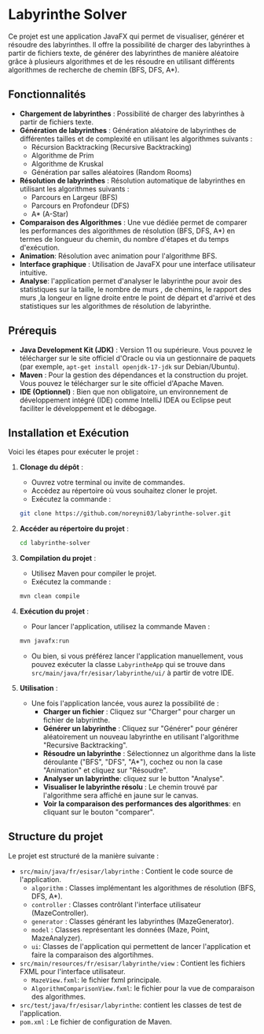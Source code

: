 # Labyrinthe Solver

Ce projet est une application JavaFX qui permet de visualiser, générer et résoudre des labyrinthes. Il offre la possibilité de charger des labyrinthes à partir de fichiers texte, de générer des labyrinthes de manière aléatoire grâce à plusieurs algorithmes et de les résoudre en utilisant différents algorithmes de recherche de chemin (BFS, DFS, A*).

## Fonctionnalités

*   **Chargement de labyrinthes** : Possibilité de charger des labyrinthes à partir de fichiers texte.
*   **Génération de labyrinthes** : Génération aléatoire de labyrinthes de différentes tailles et de complexité en utilisant les algorithmes suivants :
    *   Récursion Backtracking (Recursive Backtracking)
    *   Algorithme de Prim
    *   Algorithme de Kruskal
    *   Génération par salles aléatoires (Random Rooms)
*   **Résolution de labyrinthes** : Résolution automatique de labyrinthes en utilisant les algorithmes suivants :
    *   Parcours en Largeur (BFS)
    *   Parcours en Profondeur (DFS)
    *   A* (A-Star)
*   **Comparaison des Algorithmes** : Une vue dédiée permet de comparer les performances des algorithmes de résolution (BFS, DFS, A*) en termes de longueur du chemin, du nombre d'étapes et du temps d'exécution.
* **Animation**: Résolution avec animation pour l'algorithme BFS.
*   **Interface graphique** : Utilisation de JavaFX pour une interface utilisateur intuitive.
* **Analyse**: l'application permet d'analyser le labyrinthe pour avoir des statistiques sur la taille, le nombre de murs , de chemins, le rapport des murs ,la longeur en ligne droite entre le point de départ et d'arrivé et des statistiques sur les algorithmes de résolution de labyrinthe.

## Prérequis

*   **Java Development Kit (JDK)** : Version 11 ou supérieure. Vous pouvez le télécharger sur le site officiel d'Oracle ou via un gestionnaire de paquets (par exemple, `apt-get install openjdk-17-jdk` sur Debian/Ubuntu).
*   **Maven** : Pour la gestion des dépendances et la construction du projet. Vous pouvez le télécharger sur le site officiel d'Apache Maven.
*   **IDE (Optionnel)** : Bien que non obligatoire, un environnement de développement intégré (IDE) comme IntelliJ IDEA ou Eclipse peut faciliter le développement et le débogage.

## Installation et Exécution

Voici les étapes pour exécuter le projet :

1.  **Clonage du dépôt** :
    *   Ouvrez votre terminal ou invite de commandes.
    *   Accédez au répertoire où vous souhaitez cloner le projet.
    *   Exécutez la commande :

    ```bash
    git clone https://github.com/noreyni03/labyrinthe-solver.git
    ```

2.  **Accéder au répertoire du projet** :

    ```bash
    cd labyrinthe-solver
    ```

3.  **Compilation du projet** :
    *   Utilisez Maven pour compiler le projet.
    *   Exécutez la commande :

    ```bash
    mvn clean compile
    ```

4.  **Exécution du projet** :
    *   Pour lancer l'application, utilisez la commande Maven :

    ```bash
    mvn javafx:run
    ```
    *   Ou bien, si vous préférez lancer l'application manuellement, vous pouvez exécuter la classe `LabyrintheApp`  qui se trouve dans `src/main/java/fr/esisar/labyrinthe/ui/` à partir de votre IDE.

5. **Utilisation** :
    * Une fois l'application lancée, vous aurez la possibilité de :
       * **Charger un fichier** : Cliquez sur "Charger" pour charger un fichier de labyrinthe.
       * **Générer un labyrinthe** : Cliquez sur "Générer" pour générer aléatoirement un nouveau labyrinthe en utilisant l'algorithme "Recursive Backtracking".
       * **Résoudre un labyrinthe** : Sélectionnez un algorithme dans la liste déroulante ("BFS", "DFS", "A*"), cochez ou non la case "Animation" et cliquez sur "Résoudre".
       * **Analyser un labyrinthe**: cliquez sur le button "Analyse".
       * **Visualiser le labyrinthe résolu** : Le chemin trouvé par l'algorithme sera affiché en jaune sur le canvas.
       * **Voir la comparaison des performances des algorithmes**: en cliquant sur le bouton "comparer".
## Structure du projet

Le projet est structuré de la manière suivante :

*   `src/main/java/fr/esisar/labyrinthe` : Contient le code source de l'application.
    *   `algorithm` : Classes implémentant les algorithmes de résolution (BFS, DFS, A*).
    *   `controller` : Classes contrôlant l'interface utilisateur (MazeController).
    *   `generator` : Classes générant les labyrinthes (MazeGenerator).
    *   `model` : Classes représentant les données (Maze, Point, MazeAnalyzer).
    * `ui`: Classes de l'application qui permettent de lancer l'application et faire la comparaison des algortihmes.
*   `src/main/resources/fr/esisar/labyrinthe/view` : Contient les fichiers FXML pour l'interface utilisateur.
    * `MazeView.fxml`: le fichier fxml principale.
    * `AlgorithmComparisonView.fxml`: le fichier pour la vue de comparaison des algorithmes.
*   `src/test/java/fr/esisar/labyrinthe`: contient les classes de test de l'application.
*   `pom.xml` : Le fichier de configuration de Maven.
